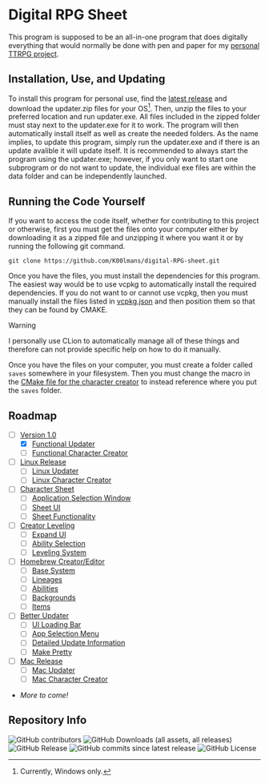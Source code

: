 # Digital RPG Sheet
This program is supposed to be an all-in-one program that does digitally everything that would normally be done with pen and paper for my [personal TTRPG project](https://docs.google.com/document/d/1X3FUnN8CY1-O3SPx0vCQ-vkcU-pxpgy2zVNcy9_-aCg/edit?usp=sharing).

## Installation, Use, and Updating
To install this program for personal use, find the [latest release](https://github.com/K00lmans/digital-RPG-sheet/releases/latest) and download the updater.zip files for your OS[^1]. Then, unzip the files to your preferred location and run updater.exe. All files included in the zipped folder must stay next to the updater.exe for it to work. The program will then automatically install itself as well as create the needed folders. As the name implies, to update this program, simply run the updater.exe and if there is an update avalible it will update itself. It is recommended to always start the program using the updater.exe; however, if you only want to start one subprogram or do not want to update, the individual exe files are within the data folder and can be independently launched.

## Running the Code Yourself
If you want to access the code itself, whether for contributing to this project or otherwise, first you must get the files onto your computer either by downloading it as a zipped file and unzipping it where you want it or by running the following git command.
```
git clone https://github.com/K00lmans/digital-RPG-sheet.git
```
Once you have the files, you must install the dependencies for this program. The easiest way would be to use vcpkg to automatically install the required dependencies. If you do not want to or cannot use vcpkg, then you must manually install the files listed in [vcpkg.json](/vcpkg.json) and then position them so that they can be found by CMAKE.

> [!WARNING]
> I personally use CLion to automatically manage all of these things and therefore can not provide specific help on how to do it manually.

Once you have the files on your computer, you must create a folder called `saves` somewhere in your filesystem. Then you must change the macro in the [CMake file for the character creator](char_creator/CMakeLists.txt) to instead reference where you put the `saves` folder.

## Roadmap
- [ ] [Version 1.0](https://github.com/K00lmans/digital-RPG-sheet/milestone/5)
  - [x] [Functional Updater](https://github.com/K00lmans/digital-RPG-sheet/issues/3)
  - [ ] [Functional Character Creator](https://github.com/K00lmans/digital-RPG-sheet/issues/4)
- [ ] [Linux Release](https://github.com/K00lmans/digital-RPG-sheet/milestone/3)
  - [ ] [Linux Updater](https://github.com/K00lmans/digital-RPG-sheet/issues/1)
  - [ ] [Linux Character Creator](https://github.com/K00lmans/digital-RPG-sheet/issues/2)
- [ ] [Character Sheet](https://github.com/K00lmans/digital-RPG-sheet/milestone/6)
  - [ ] [Application Selection Window](https://github.com/K00lmans/digital-RPG-sheet/issues/5)
  - [ ] [Sheet UI](https://github.com/K00lmans/digital-RPG-sheet/issues/6)
  - [ ] [Sheet Functionality](https://github.com/K00lmans/digital-RPG-sheet/issues/7)
- [ ] [Creator Leveling](https://github.com/K00lmans/digital-RPG-sheet/milestone/7)
  - [ ] [Expand UI](https://github.com/K00lmans/digital-RPG-sheet/issues/8)
  - [ ] [Ability Selection](https://github.com/K00lmans/digital-RPG-sheet/issues/9)
  - [ ] [Leveling System](https://github.com/K00lmans/digital-RPG-sheet/issues/10)
- [ ] [Homebrew Creator/Editor](https://github.com/K00lmans/digital-RPG-sheet/milestone/8)
  - [ ] [Base System](https://github.com/K00lmans/digital-RPG-sheet/issues/11)
  - [ ] [Lineages](https://github.com/K00lmans/digital-RPG-sheet/issues/12)
  - [ ] [Abilities](https://github.com/K00lmans/digital-RPG-sheet/issues/13)
  - [ ] [Backgrounds](https://github.com/K00lmans/digital-RPG-sheet/issues/14)
  - [ ] [Items](https://github.com/K00lmans/digital-RPG-sheet/issues/15)
- [ ] [Better Updater](https://github.com/K00lmans/digital-RPG-sheet/milestone/9)
  - [ ] [UI Loading Bar](https://github.com/K00lmans/digital-RPG-sheet/issues/16)
  - [ ] [App Selection Menu](https://github.com/K00lmans/digital-RPG-sheet/issues/17)
  - [ ] [Detailed Update Information](https://github.com/K00lmans/digital-RPG-sheet/issues/18)
  - [ ] [Make Pretty](https://github.com/K00lmans/digital-RPG-sheet/issues/19)
- [ ] [Mac Release](https://github.com/K00lmans/digital-RPG-sheet/milestone/10)
  - [ ] [Mac Updater](https://github.com/K00lmans/digital-RPG-sheet/issues/20)
  - [ ] [Mac Character Creator](https://github.com/K00lmans/digital-RPG-sheet/issues/21)
- *More to come!*

## Repository Info
![GitHub contributors](https://img.shields.io/github/contributors/k00lmans/digital-RPG-sheet)
![GitHub Downloads (all assets, all releases)](https://img.shields.io/github/downloads/k00lmans/digital-RPG-sheet/total)
![GitHub Release](https://img.shields.io/github/v/release/k00lmans/digital-RPG-sheet?label=version)
![GitHub commits since latest release](https://img.shields.io/github/commits-since/k00lmans/digital-RPG-sheet/latest)
![GitHub License](https://img.shields.io/github/license/k00lmans/digital-RPG-sheet)

[^1]: Currently, Windows only.
